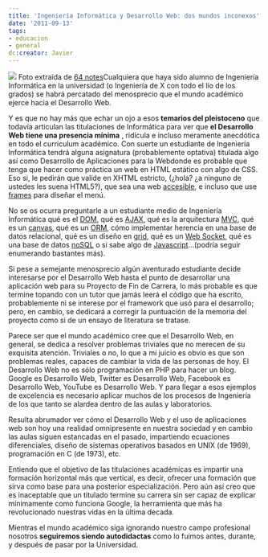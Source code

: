 ```yaml
---
title: 'Ingeniería Informática y Desarrollo Web: dos mundos inconexos'
date: '2011-09-13'
tags:
- educacion
- general
dc:creator: Javier
---
```


![](http://blog.diacode.com/wp-content/uploads/2011/09/college.jpeg)
Foto extraída de 
[64 notes](http://www.64notes.com/to-college-or-not-to-college/)Cualquiera que haya sido alumno de Ingeniería Informática en la universidad (o 
Ingeniería de X con todo el lío de los grados) se habrá percatado del menosprecio que el mundo académico ejerce hacia el Desarrollo Web.

Y es que no hay más que echar un ojo a esos 
**temarios del pleistoceno**
 que todavía articulan las titulaciones de Informática para ver que 
**el Desarrollo Web tiene una presencia mínima**
, ridícula e incluso meramente anecdótica en todo el curriculum académico. Con suerte un estudiante de Ingeniería Informática tendrá alguna asignatura (probablemente optativa) titulada algo así como 
Desarrollo de Aplicaciones para la Webdonde es probable que tenga que hacer como práctica un web en HTML estático con algo de CSS. Eso si, le pedirán que valide en XHTML estricto, (¿hola? ¿a ninguno de ustedes les suena HTML5?), que sea una web 
[accesible](http://en.wikipedia.org/wiki/Web_accessibility), e incluso que use 
[frames](http://en.wikipedia.org/wiki/Framing_(World_Wide_Web)#History) para diseñar el menú.


No se os ocurra preguntarle a un estudiante medio de Ingeniería Informática qué es el 
[DOM](http://en.wikipedia.org/wiki/Document_Object_Model), qué es 
[AJAX](http://en.wikipedia.org/wiki/Ajax_(programming)), qué es la arquitectura 
[MVC](http://en.wikipedia.org/wiki/Model%E2%80%93view%E2%80%93controller), qué es un 
[canvas](http://en.wikipedia.org/wiki/Canvas_element), qué es un 
[ORM](http://en.wikipedia.org/wiki/Object-relational_mapping), cómo implementar herencia en una base de datos relacional, qué es un diseño en 
[grid](http://en.wikipedia.org/wiki/Grid_(page_layout)), qué es un 
[Web Socket](http://en.wikipedia.org/wiki/WebSocket), qué es una base de datos 
[noSQL](http://en.wikipedia.org/wiki/NoSQL) o si sabe algo de 
[Javascript](http://en.wikipedia.org/wiki/JavaScript)...(podría seguir enumerando bastantes más).

Si pese a semejante menosprecio algún aventurado estudiante decide interesarse por el Desarrollo Web hasta el punto de desarrollar una aplicación web para su Proyecto de Fin de Carrera, lo más probable es que termine topando con un tutor que jamás leerá el código que ha escrito, probablemente ni se interese por el framework que usó para el desarrollo; pero, en cambio, se dedicará a corregir la puntuación de la memoria del proyecto como si de un ensayo de literatura se tratase.

Parece ser que el mundo académico cree que el Desarrollo Web, en general, se dedica a resolver problemas triviales que no merecen de su exquisita atención. Triviales o no, lo que a mi juicio es obvio es que son problemas reales, capaces de cambiar la vida de las personas de hoy. El Desarrollo Web no es sólo programación en PHP para hacer un blog. Google es Desarrollo Web, Twitter es Desarrollo Web, Facebook es Desarrollo Web, YouTube es Desarrollo Web. Y para llegar a esos ejemplos de excelencia es necesario aplicar muchos de los procesos de Ingeniería de los que tanto se alardea dentro de las aulas y laboratorios.

Resulta abrumador ver cómo el Desarrollo Web y el uso de aplicaciones web son hoy una realidad omnipresente en nuestra sociedad y en cambio las aulas siguen estancadas en el pasado, impartiendo ecuaciones diferenciales, diseño de sistemas operativos basados en UNIX (de 1969), programación en C (de 1973), etc.

Entiendo que el objetivo de las titulaciones académicas es impartir una formación horizontal más que vertical, es decir, ofrecer una formación que sirva como base para una posterior especialización. Pero aún así creo que es inaceptable que un titulado termine su carrera sin ser capaz de explicar mínimamente como funciona Google, la herramienta que más ha revolucionado nuestras vidas en la última decada.

Mientras el mundo académico siga ignorando nuestro campo profesional nosotros 
**seguiremos siendo autodidactas**
 como lo fuimos antes, durante, y después de pasar por la Universidad.
